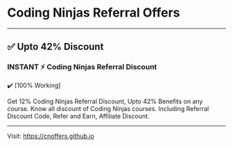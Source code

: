 # Coding Ninjas Referral Offers

<hr>

## ✅ Upto 42% Discount

### INSTANT ⚡️ Coding Ninjas Referral Discount

✔️ [100% Working]

Get 12% Coding Ninjas Referral Discount, Upto 42% Benefits on any course.
Know all discount of Coding Ninjas courses. Including Referral Discount Code,
Refer and Earn, Affiliate Discount.

<hr>

Visit: https://cnoffers.github.io
